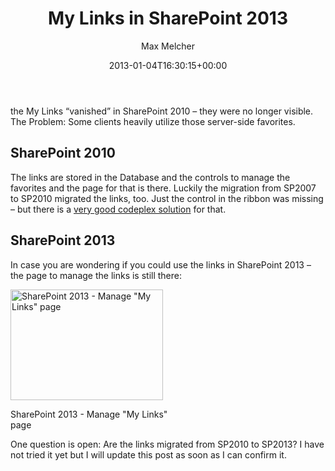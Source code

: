 ﻿---
title: My Links in SharePoint 2013
author: Max Melcher
aliases:
   - "/post/2013-01-04-my-links-in-sharepoint-2013/"
2013: "01"
type: post
date: 2013-01-04T16:30:15+00:00
url: /2013/01/my-links-in-sharepoint-2013/
yourls_shorturl:
  - http://melcher.it/s/g
categories:
  - SharePoint 2007
  - SharePoint 2010
  - SharePoint 2013

---
the My Links “vanished” in SharePoint 2010 – they were no longer visible. The Problem: Some clients heavily utilize those server-side favorites.

## SharePoint 2010

The links are stored in the Database and the controls to manage the favorites and the page for that is there. Luckily the migration from SP2007 to SP2010 migrated the links, too. Just the control in the ribbon was missing – but there is a [very good codeplex solution][1] for that.

## SharePoint 2013

In case you are wondering if you could use the links in SharePoint 2013 – the page to manage the links is still there:

<div style="width: 254px" class="wp-caption alignnone">
  <a class="thickbox" href="http://melcher.it/wp-content/uploads/image4.png"><img style="background-image: none; padding-top: 0px; padding-left: 0px; display: inline; padding-right: 0px; border: 0px;" title="SharePoint 2013 - Manage &quot;My Links&quot; page" alt="SharePoint 2013 - Manage &quot;My Links&quot; page" src="http://melcher.it/wp-content/uploads/image_thumb4.png" width="244" height="177" border="0" /></a>
  
  <p class="wp-caption-text">
    SharePoint 2013 - Manage "My Links" page
  </p>
</div>

One question is open: Are the links migrated from SP2010 to SP2013? I have not tried it yet but I will update this post as soon as I can confirm it.

 [1]: http://mylinks.codeplex.com/
